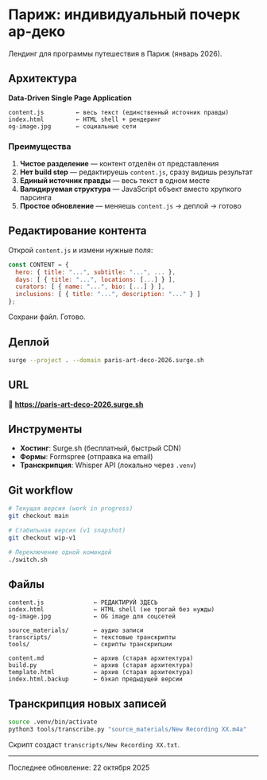 # Париж: индивидуальный почерк ар-деко

Лендинг для программы путешествия в Париж (январь 2026).

## Архитектура

**Data-Driven Single Page Application**

```
content.js         ← весь текст (единственный источник правды)
index.html         ← HTML shell + рендеринг
og-image.jpg       ← социальные сети
```

### Преимущества

1. **Чистое разделение** — контент отделён от представления
2. **Нет build step** — редактируешь `content.js`, сразу видишь результат
3. **Единый источник правды** — весь текст в одном месте
4. **Валидируемая структура** — JavaScript объект вместо хрупкого парсинга
5. **Простое обновление** — меняешь `content.js` → деплой → готово

## Редактирование контента

Открой `content.js` и измени нужные поля:

```javascript
const CONTENT = {
  hero: { title: "...", subtitle: "...", ... },
  days: [ { title: "...", locations: [...] } ],
  curators: [ { name: "...", bio: [...] } ],
  inclusions: [ { title: "...", description: "..." } ]
};
```

Сохрани файл. Готово.

## Деплой

```bash
surge --project . --domain paris-art-deco-2026.surge.sh
```

## URL

🔗 **https://paris-art-deco-2026.surge.sh**

## Инструменты

- **Хостинг**: Surge.sh (бесплатный, быстрый CDN)
- **Формы**: Formspree (отправка на email)
- **Транскрипция**: Whisper API (локально через `.venv`)

## Git workflow

```bash
# Текущая версия (work in progress)
git checkout main

# Стабильная версия (v1 snapshot)
git checkout wip-v1

# Переключение одной командой
./switch.sh
```

## Файлы

```
content.js              ← РЕДАКТИРУЙ ЗДЕСЬ
index.html              ← HTML shell (не трогай без нужды)
og-image.jpg            ← OG image для соцсетей

source_materials/       ← аудио записи
transcripts/            ← текстовые транскрипты
tools/                  ← скрипты транскрипции

content.md              ← архив (старая архитектура)
build.py                ← архив (старая архитектура)
template.html           ← архив (старая архитектура)
index.html.backup       ← бэкап предыдущей версии
```

## Транскрипция новых записей

```bash
source .venv/bin/activate
python3 tools/transcribe.py "source_materials/New Recording XX.m4a"
```

Скрипт создаст `transcripts/New Recording XX.txt`.

---

Последнее обновление: 22 октября 2025
